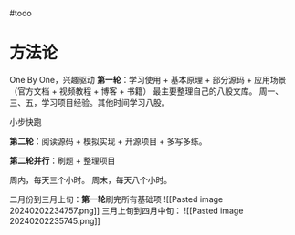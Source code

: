 #todo
# 方法论
One By One，兴趣驱动
**第一轮**：学习使用 + 基本原理 + 部分源码 + 应用场景（官方文档 + 视频教程 + 博客 + 书籍）
最主要整理自己的八股文库。
周一、三、五，学习项目经验。其他时间学习八股。

小步快跑

**第二轮**：阅读源码 + 模拟实现 + 开源项目 + 多写多练。

**第二轮并行**：刷题 + 整理项目

周内，每天三个小时。
周末，每天八个小时。



二月份到三月上旬：**第一轮**刷完所有基础项
![[Pasted image 20240202234757.png]]
三月上旬到四月中旬：
![[Pasted image 20240202235745.png]]
